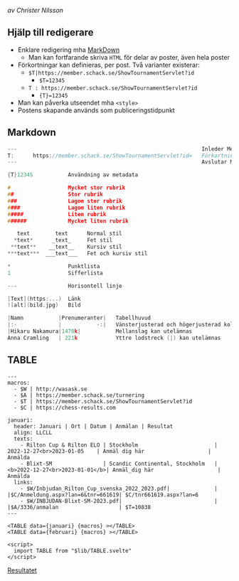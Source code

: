 
_av Christer Nilsson_

## Hjälp till redigerare

* Enklare redigering mha [MarkDown](https://mdsvex.com/playground)
	* Man kan fortfarande skriva `HTML` för delar av poster, även hela poster
* Förkortningar kan definieras, per post. Två varianter existerar:
	* `$T|https://member.schack.se/ShowTournamentServlet?id`
		* `$T=12345`
	* `T : https://member.schack.se/ShowTournamentServlet?id`
		* `{T}=12345`
* Man kan påverka utseendet mha `<style>`
* Postens skapande används som publiceringstidpunkt

## Markdown

```c
---                                                          Inleder Metadata. Måste stå först i .md-filen
T:      https://member.schack.se/ShowTournamentServlet?id=   Förkortning
---                                                          Avslutar Metadata. Metadata-sektionen visas inte.

{T}12345           Användning av metadata

#                  Mycket stor rubrik
##                 Stor rubrik
###                Lagom stor rubrik
####               Lagom liten rubrik
#####              Liten rubrik
######             Mycket liten rubrik

   text        text      Normal stil
  *text*      _text_     Fet stil
 **text**    __text__    Kursiv stil
***text***  ___text___   Fet och kursiv stil

*                  Punktlista
1                  Sifferlista

---                Horisontell linje

[Text](https:...)  Länk
![alt](bild.jpg)   Bild

|Namn           |Prenumeranter|   Tabellhuvud
|:-             |           -:|   Vänsterjusterad och högerjusterad kolumn
|Hikaru Nakamura|1470k|           Mellanslag kan utelämnas
Anna Cramling   | 221k            Yttre lodstreck (|) kan utelämnas
```

## TABLE

```
---
macros:
  - $W | http://wasask.se
  - $A | https://member.schack.se/turnering
  - $T | https://member.schack.se/ShowTournamentServlet?id
  - $C | https://chess-results.com

januari:
  header: Januari | Ort | Datum | Anmälan | Resultat
  align: LLCLL
  texts:
    - Rilton Cup & Rilton ELO | Stockholm                        |   2022-12-27<br>2023-01-05    | Anmäl dig här                    | Anmälda
    - Blixt-SM                | Scandic Continental, Stockholm   |<b>2022-12-27<br>2023-01-01</b>| Anmäl_dig här                    | Anmälda
  links:
    - $W/Inbjudan_Rilton_Cup_svenska_2022_2023.pdf|              |                               |$C/Anmeldung.aspx?lan=6&tnr=661619| $C/tnr661619.aspx?lan=6
    - $W/INBJUDAN-Blixt-SM-2023.pdf|                             |                               |$A/3336/anmalan                   | $T=10838
---

<TABLE data={januari} {macros} ></TABLE>
<TABLE data={februari} {macros} ></TABLE>

<script>
  import TABLE from "$lib/TABLE.svelte"
</script>
```

[Resultatet](/post/2023/Inbjudningar_2023_VT.md)
